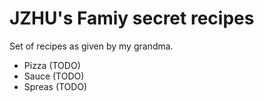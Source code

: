 # JZHU's Famiy secret recipes

Set of recipes as given by my grandma.

* Pizza (TODO)
* Sauce (TODO)
* Spreas (TODO)
